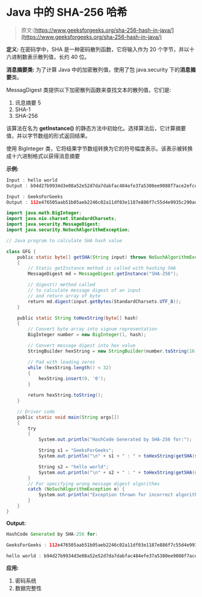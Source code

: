# Java 中的 SHA-256 哈希

> 原文:[https://www.geeksforgeeks.org/sha-256-hash-in-java/](https://www.geeksforgeeks.org/sha-256-hash-in-java/)

**定义:**
在密码学中，SHA 是一种密码散列函数，它将输入作为 20 个字节，并以十六进制数表示散列值，长约 40 位。

**消息摘要类:**
为了计算 Java 中的加密散列值，使用了包 java.security 下的**消息摘要**类。

MessagDigest 类提供以下加密散列函数来查找文本的散列值，它们是:

1.  讯息摘要 5
2.  SHA-1
3.  SHA-256

该算法在名为 **getInstance()** 的静态方法中初始化。选择算法后，它计算摘要值，并以字节数组的形式返回结果。

使用 BigInteger 类，它将结果字节数组转换为它的符号幅度表示。该表示被转换成十六进制格式以获得消息摘要

**示例:**

```java
Input : hello world
Output : b94d27b9934d3e08a52e52d7da7dabfac484efe37a5380ee9088f7ace2efcde9

Input : GeeksForGeeks
Output : 112e476505aab51b05aeb2246c02a11df03e1187e886f7c55d4e9935c290ade

```

```java
import java.math.BigInteger; 
import java.nio.charset.StandardCharsets;
import java.security.MessageDigest; 
import java.security.NoSuchAlgorithmException; 

// Java program to calculate SHA hash value 

class GFG { 
    public static byte[] getSHA(String input) throws NoSuchAlgorithmException
    { 
        // Static getInstance method is called with hashing SHA 
        MessageDigest md = MessageDigest.getInstance("SHA-256"); 

        // digest() method called 
        // to calculate message digest of an input 
        // and return array of byte
        return md.digest(input.getBytes(StandardCharsets.UTF_8)); 
    }

    public static String toHexString(byte[] hash)
    {
        // Convert byte array into signum representation 
        BigInteger number = new BigInteger(1, hash); 

        // Convert message digest into hex value 
        StringBuilder hexString = new StringBuilder(number.toString(16)); 

        // Pad with leading zeros
        while (hexString.length() < 32) 
        { 
            hexString.insert(0, '0'); 
        } 

        return hexString.toString(); 
    }

    // Driver code 
    public static void main(String args[])
    { 
        try 
        {
            System.out.println("HashCode Generated by SHA-256 for:"); 

            String s1 = "GeeksForGeeks"; 
            System.out.println("\n" + s1 + " : " + toHexString(getSHA(s1))); 

            String s2 = "hello world"; 
            System.out.println("\n" + s2 + " : " + toHexString(getSHA(s2))); 
        }
        // For specifying wrong message digest algorithms 
        catch (NoSuchAlgorithmException e) { 
            System.out.println("Exception thrown for incorrect algorithm: " + e); 
        } 
    } 
} 
```

**Output:**

```java
HashCode Generated by SHA-256 for:

GeeksForGeeks : 112e476505aab51b05aeb2246c02a11df03e1187e886f7c55d4e9935c290ade

hello world : b94d27b9934d3e08a52e52d7da7dabfac484efe37a5380ee9088f7ace2efcde9

```

**应用:**

1.  密码系统
2.  数据完整性